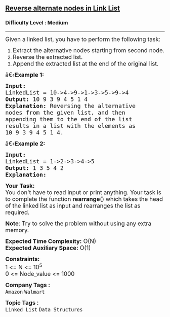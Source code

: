 <h2><a href="https://practice.geeksforgeeks.org/problems/given-a-linked-list-reverse-alternate-nodes-and-append-at-the-end/1?page=2&difficulty[]=1&category[]=Linked%20List&sortBy=submissions">Reverse alternate nodes in Link List</a></h2><h3>Difficulty Level : Medium</h3><hr><div class="problems_problem_content__Xm_eO"><p><span style="font-size:18px">Given a linked list, you have to perform&nbsp;the following task:</span></p>

<ol>
	<li><span style="font-size:18px">Extract the&nbsp;alternative nodes&nbsp;starting from second node.</span></li>
	<li><span style="font-size:18px">Reverse the extracted list.</span></li>
	<li><span style="font-size:18px">Append the extracted list at the end of the original list.</span></li>
</ol>

<p><span style="font-size:18px">â€‹<strong>Example 1:</strong></span></p>

<pre><span style="font-size:18px"><strong>Input:
</strong>LinkedList = 10-&gt;4-&gt;9-&gt;1-&gt;3-&gt;5-&gt;9-&gt;4
<strong>Output: </strong>10 9 3 9 4 5 1 4<strong>
Explanation: </strong>Reversing the alternative
nodes from the given list, and then
appending them to the end of the list
results in a list with the elements as
10 9 3 9 4 5 1 4.</span>
</pre>

<p><span style="font-size:18px">â€‹<strong>Example 2:</strong></span></p>

<pre><span style="font-size:18px"><strong>Input:
</strong>LinkedList = 1-&gt;2-&gt;3-&gt;4-&gt;5
<strong>Output: </strong>1 3 5 4 2&nbsp;<strong>
Explanation:</strong></span></pre>

<p><span style="font-size:18px"><strong>Your Task:</strong><br>
You don't have to read input or print anything. Your&nbsp;task is to complete the function&nbsp;<strong>rearrange</strong>() which takes the head of the linked list as input and&nbsp;rearranges the list as required.</span></p>

<p><span style="font-size:18px"><strong>Note</strong>: Try to solve the problem without using any extra memory.</span></p>

<p><span style="font-size:18px"><strong>Expected Time Complexity:</strong>&nbsp;O(N)<br>
<strong>Expected Auxiliary Space:</strong>&nbsp;O(1)</span></p>

<p><span style="font-size:18px"><strong>Constraints:</strong><br>
1 &lt;= N &lt;= 10<sup>5</sup><br>
0 &lt;= Node_value &lt;= 1000</span></p>
</div><p><span style=font-size:18px><strong>Company Tags : </strong><br><code>Amazon</code>&nbsp;<code>Walmart</code>&nbsp;<br><p><span style=font-size:18px><strong>Topic Tags : </strong><br><code>Linked List</code>&nbsp;<code>Data Structures</code>&nbsp;